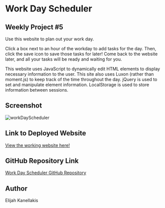 # Work Day Scheduler

## Weekly Project #5

Use this website to plan out your work day.

Click a box next to an hour of the workday to add tasks for the day. Then, click the save icon to save those tasks for later! Come back to the website later, and all your tasks will be ready and waiting for you.

This website uses JavaScript to dynamically edit HTML elements to display necessary information to the user. This site also uses Luxon (rather than moment.js) to keep track of the time throughout the day. jQuery is used to set and manipulate element information. LocalStorage is used to store information between sessions.

## Screenshot

![workDayScheduler](https://user-images.githubusercontent.com/89761926/138636712-be00051c-0613-4f32-8a5b-3fd43b792d62.png)

## Link to Deployed Website

[View the working website here!](https://kanellakise.github.io/ELK-workDayScheduler-Wk5/)

## GitHub Repository Link

[Work Day Scheduler GitHub Repository](https://github.com/kanellakise/ELK-workDayScheduler-Wk5)

## Author
Elijah Kanellakis
